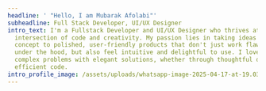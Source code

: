 ```yaml
---
headline: ' "Hello, I am Mubarak Afolabi"'
subheadline: Full Stack Developer, UI/UX Designer
intro_text: I'm a Fullstack Developer and UI/UX Designer who thrives at the
  intersection of code and creativity. My passion lies in taking ideas from
  concept to polished, user-friendly products that don't just work flawlessly
  under the hood, but also feel intuitive and delightful to use. I love solving
  complex problems with elegant solutions, whether through thoughtful design or
  efficient code.
intro_profile_image: /assets/uploads/whatsapp-image-2025-04-17-at-19.03.37_9f53c603.jpg
---
```

